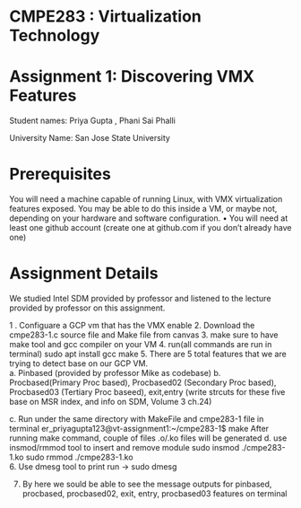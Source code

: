 
# CMPE283 : Virtualization Technology

# Assignment 1: Discovering VMX Features

 Student names: Priya Gupta , Phani Sai Phalli

 University Name: San Jose State University

# Prerequisites

You will need a machine capable of running Linux, with VMX virtualization features exposed.
You may be able to do this inside a VM, or maybe not, depending on your hardware and software configuration. • You will need at least one github account (create one at github.com if you don’t already have one)

# Assignment Details

We studied Intel SDM provided by professor and listened to the lecture provided by professor on this assignment.

 1 . Configuare a GCP vm that has the VMX enable
 2. Download the cmpe283-1.c source file and Make file from canvas
3. make sure to have make tool and gcc compiler on your VM
4. run(all commands are run in terminal)
    sudo apt install gcc make
5. There are 5 total features that we are trying to detect base on our GCP VM.  
   a. Pinbased (provided by professor Mike as codebase)
   b. Procbased(Primary Proc based), Procbased02 (Secondary Proc based), Procbased03 (Tertiary Proc baseed), exit,entry (write strcuts for these five base on MSR index, and info on SDM, Volume 3 ch.24)
   
   c. Run under the same directory with MakeFile and cmpe283-1 file in terminal
     er_priyagupta123@vt-assignment1:~/cmpe283-1$ make
     After running make command, couple of files .o/.ko files will be generated
   d. use insmod/rmmod tool to insert and remove module
     sudo insmod ./cmpe283-1.ko
     sudo rmmod ./cmpe283-1.ko  
 6.  Use dmesg tool to print
    run -> sudo dmesg
    
 7. By here we sould be able to see the message outputs for pinbased, procbased, procbased02, exit, entry, procbased03 features on terminal
    
   
     
   


